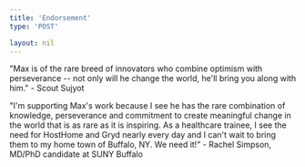 ```yaml
---
title: 'Endorsement'
type: 'POST'

layout: nil
---
```


"Max is of the rare breed of innovators who combine optimism with perseverance -- not only will he change the world, he'll bring you along with him." - Scout Sujyot 

"I'm supporting Max's work because I see he has the rare combination of knowledge, perseverance and commitment to create meaningful change in the world that is as rare as it is inspiring.  As a healthcare trainee, I see the need for HostHome and Gryd nearly every day and I can't wait to bring them to my home town of Buffalo, NY.  We need it!" - Rachel Simpson, MD/PhD candidate at SUNY Buffalo

